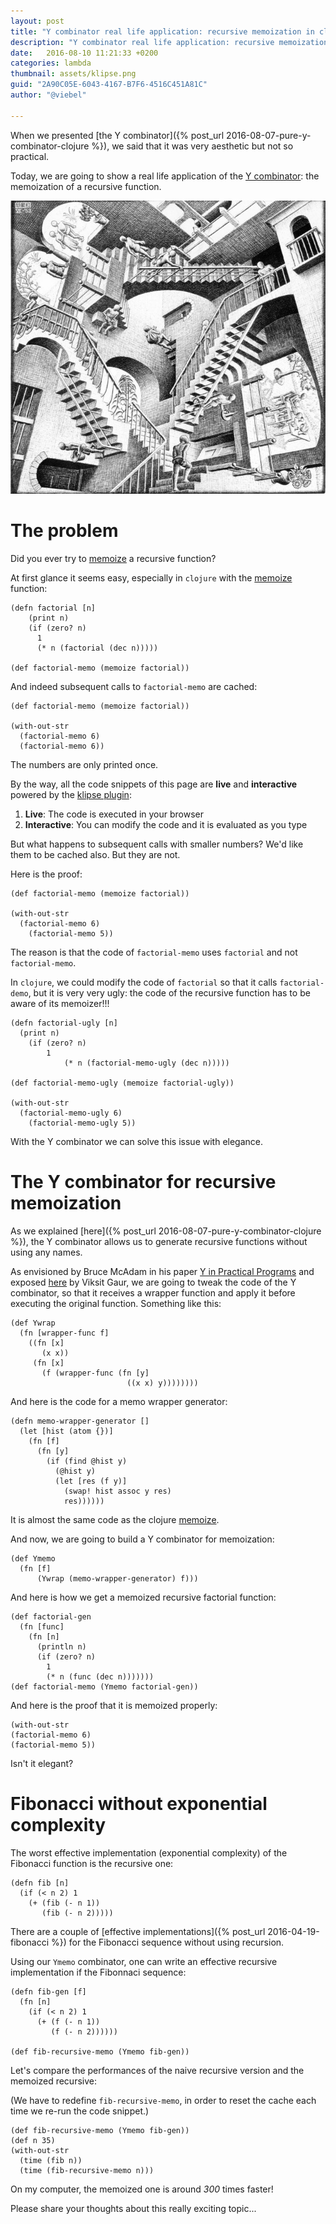 ```yaml
---
layout: post
title: "Y combinator real life application: recursive memoization in clojure"
description: "Y combinator real life application: recursive memoization in clojure"
date:   2016-08-10 11:21:33 +0200
categories: lambda
thumbnail: assets/klipse.png
guid: "2A90C05E-6043-4167-B7F6-4516C451A81C"
author: "@viebel"

---
```


When we presented  [the Y combinator]({% post_url 2016-08-07-pure-y-combinator-clojure  %}), we said that it was very aesthetic but not so practical.


Today, we are going to show a real life application of the [Y combinator](https://en.wikipedia.org/wiki/Fixed-point_combinator): the memoization of a recursive function.


![Recursive](/assets/escher-stairs.jpg)

# The problem

Did you ever try to [memoize](https://en.wikipedia.org/wiki/Memoization) a recursive function?

At first glance it seems easy, especially in `clojure` with the [memoize](https://clojuredocs.org/clojure.core/memoize) function: 

~~~klipse
(defn factorial [n]
    (print n)
    (if (zero? n)
      1
      (* n (factorial (dec n)))))

(def factorial-memo (memoize factorial))
~~~


And indeed subsequent calls to `factorial-memo` are cached:

~~~klipse
(def factorial-memo (memoize factorial))

(with-out-str
  (factorial-memo 6)
  (factorial-memo 6))
~~~

The numbers are only printed once.

By the way, all the code snippets of this page are **live** and **interactive** powered by the [klipse plugin](https://github.com/viebel/klipse):

1. **Live**: The code is executed in your browser
2. **Interactive**: You can modify the code and it is evaluated as you type


But what happens to subsequent calls with smaller numbers?
We'd like them to be cached also. But they are not.

Here is the proof:


~~~klipse
(def factorial-memo (memoize factorial))

(with-out-str
  (factorial-memo 6)
    (factorial-memo 5))
~~~

The reason is that the code of `factorial-memo` uses `factorial` and not `factorial-memo`.

In `clojure`, we could modify the code of `factorial` so that it calls `factorial-demo`, but it is very very ugly: the code of the recursive function has to be aware of its memoizer!!!

~~~klipse
(defn factorial-ugly [n]
  (print n)
    (if (zero? n)
        1
            (* n (factorial-memo-ugly (dec n)))))

(def factorial-memo-ugly (memoize factorial-ugly))

(with-out-str
  (factorial-memo-ugly 6)
    (factorial-memo-ugly 5))
~~~



With the Y combinator we can solve this issue with elegance.


# The Y combinator for recursive memoization

As we explained [here]({% post_url 2016-08-07-pure-y-combinator-clojure  %}), the Y combinator allows us to generate recursive functions without using any names.


As envisioned by Bruce McAdam in his paper [Y in Practical Programs](/assets/y-in-practical-programs.pdf)  and exposed [here](http://www.viksit.com/tags/clojure/practical-applications-y-combinator-clojure/) by Viksit Gaur, we are going to tweak the code of the Y combinator, so that it receives a wrapper function and apply it before executing the original function. Something like this:

~~~klipse
(def Ywrap
  (fn [wrapper-func f]
    ((fn [x]
       (x x))
     (fn [x]
       (f (wrapper-func (fn [y]
                          ((x x) y))))))))
~~~


And here is the code for a memo wrapper generator:

~~~klipse
(defn memo-wrapper-generator [] 
  (let [hist (atom {})]
    (fn [f]
      (fn [y]
        (if (find @hist y)
          (@hist y)
          (let [res (f y)]
            (swap! hist assoc y res)
            res))))))
~~~

It is almost the same code as the clojure [memoize](https://en.wikipedia.org/wiki/Memoization).

And now, we are going to build a Y combinator for memoization:

~~~klipse
(def Ymemo 
  (fn [f]
      (Ywrap (memo-wrapper-generator) f)))
~~~


And here is how we get a memoized recursive factorial function:

~~~klipse
(def factorial-gen
  (fn [func]
    (fn [n]
      (println n)
      (if (zero? n)
        1
        (* n (func (dec n)))))))
(def factorial-memo (Ymemo factorial-gen))
~~~


And here is the proof that it is memoized properly:

~~~klipse
(with-out-str
(factorial-memo 6)
(factorial-memo 5))
~~~


Isn't it elegant?


# Fibonacci without exponential complexity

The worst effective implementation (exponential complexity) of the Fibonacci function is the recursive one:

~~~klipse
(defn fib [n]
  (if (< n 2) 1
    (+ (fib (- n 1))
       (fib (- n 2)))))
~~~


There are a couple of [effective implementations]({% post_url 2016-04-19-fibonacci %}) for the Fibonacci sequence without using recursion.


Using our `Ymemo` combinator, one can write an effective recursive implementation if the Fibonnaci sequence:


~~~klipse
(defn fib-gen [f]
  (fn [n]
    (if (< n 2) 1
      (+ (f (- n 1))
         (f (- n 2))))))

(def fib-recursive-memo (Ymemo fib-gen))
~~~


Let's compare the performances of the naive recursive version and the memoized recursive:

(We have to redefine `fib-recursive-memo`, in order to reset the cache each time we re-run the code snippet.)

~~~klipse
(def fib-recursive-memo (Ymemo fib-gen))
(def n 35)
(with-out-str
  (time (fib n))
  (time (fib-recursive-memo n)))
~~~

On my computer, the memoized one is around *300* times faster!

Please share your thoughts about this really exciting topic...

